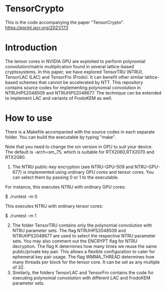 # TensorCrypto
This is the code accompanying the paper "TensorCrypto". 
https://eprint.iacr.org/2021/173

# Introduction
The tensor cores in NVIDIA GPU are exploited to perform polynomial convolution/matrix multiplication found in several lattice-based cryptosystems. In this paper, we have explored TensorTRU (NTRU), TensorLAC (LAC) and TensorFro (Frodo). It can benefit other similar lattice-based schemes that cannot be accelerated by NTT. This repository contains source codes for implementing polynomial convolution in NTRUHPS2048509 and NTRUHPS2048677. The technique can be extended to implement LAC and variants of FrodoKEM as well.

# How to use
There is a Makefile accompanied with the source codes in each separate folder. You can build the executable by typing "make".

Note that you need to change the sm version in GPU to suit your device. The default is -arch=sm_75, which is suitable for RTX2060,RTX2070 and RTX2080.

1) The NTRU public-key encryption (see NTRU-GPU-509 and NTRU-GPU-677) is implemented using ordinary GPU cores and tensor cores. You can select them by passing 0 or 1 to the executable. 

For instance, this executes NTRU with ordinary GPU cores: 

$ ./runtest -m 0 

This executes NTRU with ordinary tensor cores: 

$ ./runtest -m 1

2) The folder TensorTRU contains only the polynomial convolution with NTRU parameter sets. The flag NTRUHPS2048509 and NTRUHPS2048677 are used to select the respective NTRU parameter sets. You may also comment out the ENCRYPT flag for NTRU decryption. The flag K determines how many times we reuse the same public/private key pair. This allows a flexible configuration to cater for ephemeral key pair usage. The flag WMMA_THREAD determines how many threads per block for the tensor core. It can be set as any multiple of 32.
3) Similarly, the folders TensorLAC and TensorFro contains the code for executing polynomial convolution with different LAC and FrodoKEM parameter sets.

